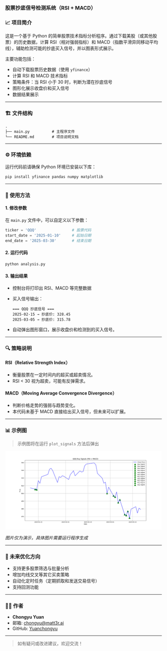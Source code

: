 ### 股票抄底信号检测系统（RSI + MACD）

### 📈 项目简介

这是一个基于 Python 的简单股票技术指标分析程序。通过下载美股（或其他股票）的历史数据，计算 RSI（相对强弱指标）和 MACD（指数平滑异同移动平均线），辅助检测可能的抄底买入信号，并以图表形式展示。

主要功能包括：

- 自动下载股票历史数据（使用 `yfinance`）
- 计算 RSI 和 MACD 技术指标
- 策略条件：当 RSI 小于 30 时，判断为潜在抄底信号
- 图形化展示收盘价和买入信号
- 数据结果展示

---

### 🏗️ 文件结构

```
.
├── main.py          # 主程序文件
└── README.md        # 项目说明文档
```

---

### ⚙️ 环境依赖

运行代码前请确保 Python 环境已安装以下库：

```bash
pip install yfinance pandas numpy matplotlib
```

---

### 🔧 使用方法

#### 1. 修改参数
在 `main.py` 文件中，可以自定义以下参数：

```python
ticker = 'QQQ'                # 股票代码
start_date = '2025-01-10'     # 起始日期
end_date = '2025-03-30'       # 结束日期
```

#### 2. 运行代码

```bash
python analysis.py
```

#### 3. 输出结果
- 控制台将打印出 RSI、MACD 等完整数据
- 买入信号输出：
  
  ```
  === QQQ 抄底信号 ===
  2025-02-15 → 抄底价: 328.45
  2025-03-05 → 抄底价: 315.78
  ```

- 自动弹出图形窗口，展示收盘价和检测到的买入信号。

---

### 🔍 策略说明

#### RSI（Relative Strength Index）
- 衡量股票在一定时间内的超买或超卖情况。
- RSI < 30 视为超卖，可能有反弹需求。

#### MACD（Moving Average Convergence Divergence）
- 判断价格走势的强弱与趋势变化。
- 本代码未基于 MACD 直接给出买入信号，但未来可以扩展。

---

### 📊 示例图

> 示例图将在运行 `plot_signals` 方法后弹出

![](demo/Figure_1.png)

*图片仅为演示，具体图片需要运行程序生成*

---

### 🚀 未来优化方向

- 支持更多股票筛选与批量分析
- 增加均线交叉等其它买卖策略
- 自动化定时任务（定期抓取和发送交易信号）
- 支持回测功能

---

### 🙋‍♂️ 作者

- **Chongyu Yuan**
- 邮箱: chongyu@matt3r.ai
- GitHub: [Yuanchongyu](https://github.com/Yuanchongyu)

---

> 如有疑问或改进建议，欢迎交流！

